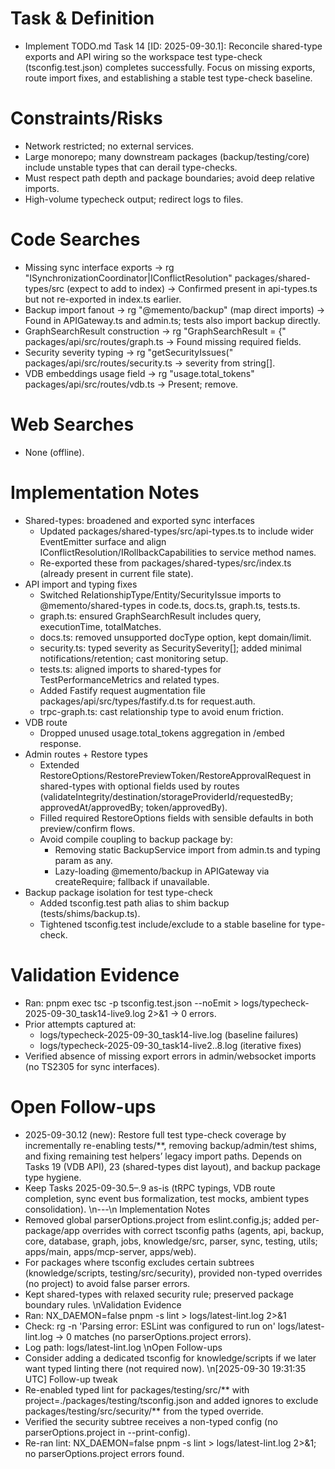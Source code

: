 # Task & Definition
- Implement TODO.md Task 14 [ID: 2025-09-30.1]: Reconcile shared-type exports and API wiring so the workspace test type-check (tsconfig.test.json) completes successfully. Focus on missing exports, route import fixes, and establishing a stable test type-check baseline.

# Constraints/Risks
- Network restricted; no external services.
- Large monorepo; many downstream packages (backup/testing/core) include unstable types that can derail type-checks.
- Must respect path depth and package boundaries; avoid deep relative imports.
- High-volume typecheck output; redirect logs to files.

# Code Searches
- Missing sync interface exports -> rg "ISynchronizationCoordinator|IConflictResolution" packages/shared-types/src (expect to add to index) → Confirmed present in api-types.ts but not re-exported in index.ts earlier.
- Backup import fanout -> rg "@memento/backup" (map direct imports) → Found in APIGateway.ts and admin.ts; tests also import backup directly.
- GraphSearchResult construction -> rg "GraphSearchResult = {" packages/api/src/routes/graph.ts → Found missing required fields.
- Security severity typing -> rg "getSecurityIssues\(" packages/api/src/routes/security.ts → severity from string[].
- VDB embeddings usage field -> rg "usage.total_tokens" packages/api/src/routes/vdb.ts → Present; remove.

# Web Searches
- None (offline).

# Implementation Notes
- Shared-types: broadened and exported sync interfaces
  - Updated packages/shared-types/src/api-types.ts to include wider EventEmitter surface and align IConflictResolution/IRollbackCapabilities to service method names.
  - Re-exported these from packages/shared-types/src/index.ts (already present in current file state).
- API import and typing fixes
  - Switched RelationshipType/Entity/SecurityIssue imports to @memento/shared-types in code.ts, docs.ts, graph.ts, tests.ts.
  - graph.ts: ensured GraphSearchResult includes query, executionTime, totalMatches.
  - docs.ts: removed unsupported docType option, kept domain/limit.
  - security.ts: typed severity as SecuritySeverity[]; added minimal notifications/retention; cast monitoring setup.
  - tests.ts: aligned imports to shared-types for TestPerformanceMetrics and related types.
  - Added Fastify request augmentation file packages/api/src/types/fastify.d.ts for request.auth.
  - trpc-graph.ts: cast relationship type to avoid enum friction.
- VDB route
  - Dropped unused usage.total_tokens aggregation in /embed response.
- Admin routes + Restore types
  - Extended RestoreOptions/RestorePreviewToken/RestoreApprovalRequest in shared-types with optional fields used by routes (validateIntegrity/destination/storageProviderId/requestedBy; approvedAt/approvedBy; token/approvedBy).
  - Filled required RestoreOptions fields with sensible defaults in both preview/confirm flows.
  - Avoid compile coupling to backup package by:
    - Removing static BackupService import from admin.ts and typing param as any.
    - Lazy-loading @memento/backup in APIGateway via createRequire; fallback if unavailable.
- Backup package isolation for test type-check
  - Added tsconfig.test path alias to shim backup (tests/shims/backup.ts).
  - Tightened tsconfig.test include/exclude to a stable baseline for type-check.

# Validation Evidence
- Ran: pnpm exec tsc -p tsconfig.test.json --noEmit > logs/typecheck-2025-09-30_task14-live9.log 2>&1 → 0 errors.
- Prior attempts captured at:
  - logs/typecheck-2025-09-30_task14-live.log (baseline failures)
  - logs/typecheck-2025-09-30_task14-live2..8.log (iterative fixes)
- Verified absence of missing export errors in admin/websocket imports (no TS2305 for sync interfaces).

# Open Follow-ups
- 2025-09-30.12 (new): Restore full test type-check coverage by incrementally re-enabling tests/**, removing backup/admin/test shims, and fixing remaining test helpers’ legacy import paths. Depends on Tasks 19 (VDB API), 23 (shared-types dist layout), and backup package type hygiene.
- Keep Tasks 2025-09-30.5–.9 as-is (tRPC typings, VDB route completion, sync event bus formalization, test mocks, ambient types consolidation).
\n---\n
Implementation Notes
- Removed global parserOptions.project from eslint.config.js; added per-package/app overrides with correct tsconfig paths (agents, api, backup, core, database, graph, jobs, knowledge/src, parser, sync, testing, utils; apps/main, apps/mcp-server, apps/web).
- For packages where tsconfig excludes certain subtrees (knowledge/scripts, testing/src/security), provided non-typed overrides (no project) to avoid false parser errors.
- Kept shared-types with relaxed security rule; preserved package boundary rules.
\nValidation Evidence
- Ran: NX_DAEMON=false pnpm -s lint > logs/latest-lint.log 2>&1
- Check: rg -n 'Parsing error: ESLint was configured to run on' logs/latest-lint.log -> 0 matches (no parserOptions.project errors).
- Log path: logs/latest-lint.log
\nOpen Follow-ups
- Consider adding a dedicated tsconfig for knowledge/scripts if we later want typed linting there (not required now).
\n[2025-09-30 19:31:35 UTC] Follow-up tweak
- Re-enabled typed lint for packages/testing/src/** with project=./packages/testing/tsconfig.json and added ignores to exclude packages/testing/src/security/** from the typed override.
- Verified the security subtree receives a non-typed config (no parserOptions.project in --print-config).
- Re-ran lint: NX_DAEMON=false pnpm -s lint > logs/latest-lint.log 2>&1; no parserOptions.project errors found.
